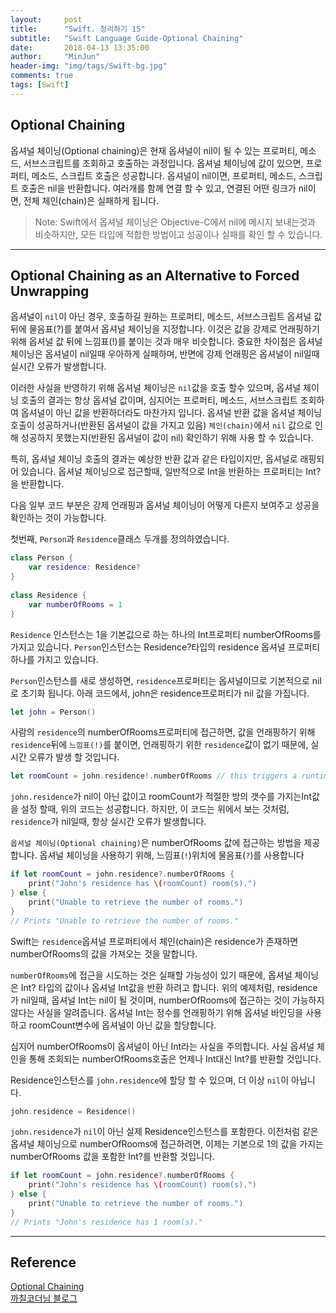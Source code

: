```yaml
---
layout:     post
title:      "Swift. 정리하기 15"
subtitle:   "Swift Language Guide-Optional Chaining"
date:       2018-04-13 13:35:00
author:     "MinJun"
header-img: "img/tags/Swift-bg.jpg"
comments: true 
tags: [Swift]
---
```


## Optional Chaining

옵셔널 체이닝(Optional chaining)은 현재 옵셔널이 nil이 될 수 있는 프로퍼티, 메소드, 서브스크립트를 조회하고 호출하는 과정입니다. 옵셔널 체이닝에 값이 있으면, 프로퍼티, 메소드, 스크립트 호출은 성공합니다. 옵셔널이 nil이면, 프로퍼티, 메소드, 스크립트 호출은 nil을 반환합니다. 여러개를 함께 연결 할 수 있고, 연결된 어떤 링크가 nil이면, 전체 체인(chain)은 실패하게 됩니다.

> Note: Swift에서 옵셔널 체이닝은 Objective-C에서 nil에 메시지 보내는것과 비슷하지만, 모든 타입에 적합한 방법이고 성공이나 실패를 확인 할 수 있습니다.

---

## Optional Chaining as an Alternative to Forced Unwrapping

옵셔널이 `nil`이 아닌 경우, 호출하길 원하는 프로퍼티, 메소드, 서브스크립트 옵셔널 값 뒤에 물음표(?)를 붙여서 옵셔널 체이닝을 지정합니다. 이것은 값을 강제로 언래핑하기 위해 옵셔널 값 뒤에 느낌표(!)를 붙이는 것과 매우 비슷합니다. 중요한 차이점은 옵셔널 체이닝은 옵셔널이 nil일때 우아하게 실패하며, 반면에 강제 언래핑은 옵셔널이 nil일때 실시간 오류가 발생합니다.

이러한 사실을 반영하기 위해 옵셔널 체이닝은 `nil`값을 호출 할수 있으며, 옵셔널 체이닝 호출의 결과는 항상 옵셔널 값이며, 심지어는 프로퍼티, 메소드, 서브스크립트 조회하여 옵셔널이 아닌 값을 반환하더라도 마찬가지 입니다. 옵셔널 반환 값을 옵셔널 체이닝 호출이 성공하거나(반환된 옵셔널이 값을 가지고 있음) `체인(chain)`에서 `nil` 값으로 인해 성공하지 못했는지(반환된 옵셔널이 값이 nil) 확인하기 위해 사용 할 수 있습니다.

특히, 옵셔널 체이닝 호출의 결과는 예상한 반환 값과 같은 타입이지만, 옵셔널로 래핑되어 있습니다. 옵셔널 체이닝으로 접근할때, 일반적으로 Int을 반환하는 프로퍼티는 Int?을 반환합니다.

다음 일부 코드 부분은 강제 언래핑과 옵셔널 체이닝이 어떻게 다른지 보여주고 성공을 확인하는 것이 가능합니다.

첫번째, `Person`과 `Residence`클래스 두개를 정의하였습니다.

```swift
class Person {
    var residence: Residence?
}
 
class Residence {
    var numberOfRooms = 1
}
```

`Residence` 인스턴스는 1을 기본값으로 하는 하나의 Int프로퍼티 numberOfRooms를 가지고 있습니다. `Person`인스턴스는 Residence?타입의 residence 옵셔널 프로퍼티 하나를 가지고 있습니다.

`Person`인스턴스를 새로 생성하면, `residence`프로퍼티는 옵셔널이므로 기본적으로 nil로 초기화 됩니다. 아래 코드에서, john은 residence프로퍼티가 nil 값을 가집니다.

```swift
let john = Person()
```

사람의 `residence`의 numberOfRooms프로퍼티에 접근하면, 값을 언래핑하기 위해 `residence`뒤에 `느낌표(!)`를 붙이면, 언래핑하기 위한 `residence`값이 없기 때문에, 실시간 오류가 발생 할 것입니다.

```swift
let roomCount = john.residence!.numberOfRooms // this triggers a runtime error
```

`john.residence`가 nil이 아닌 값이고 roomCount가 적절한 방의 갯수를 가지는Int값을 설정 할때, 위의 코드는 성공합니다. 하지만, 이 코드는 위에서 보는 것처럼, `residence`가 nil일때, 항상 실시간 오류가 발생합니다.

`옵셔널 체이닝(Optional chaining)`은 numberOfRooms 값에 접근하는 방법을 제공합니다. 옵셔널 체이닝을 사용하기 위해, 느낌표(`!`)위치에 물음표(`?`)를 사용합니다

```swift
if let roomCount = john.residence?.numberOfRooms {
    print("John's residence has \(roomCount) room(s).")
} else {
    print("Unable to retrieve the number of rooms.")
}
// Prints "Unable to retrieve the number of rooms."
```

Swift는 `residence`옵셔널 프로퍼티에서 체인(chain)은 residence가 존재하면 numberOfRooms의 값을 가져오는 것을 말합니다.

`numberOfRooms`에 접근을 시도하는 것은 실패할 가능성이 있기 때문에, 옵셔널 체이닝은 Int? 타입의 값이나 옵셔널 Int값을 반환 하려고 합니다. 위의 예제처럼, residence가 nil일때, 옵셔널 Int는 nil이 될 것이며, numberOfRooms에 접근하는 것이 가능하지 않다는 사실을 알려줍니다. 옵셔널 Int는 정수를 언래핑하기 위해 옵셔널 바인딩을 사용하고 roomCount변수에 옵셔널이 아닌 값을 할당합니다.

심지어 numberOfRooms이 옵셔널이 아닌 Int라는 사실을 주의합니다. 사실 옵셔널 체인을 통해 조회되는 numberOfRooms호출은 언제나 Int대신 Int?를 반환할 것입니다.

Residence인스턴스를 `john.residence`에 할당 할 수 있으며, 더 이상 `nil`이 아닙니다.

```swift
john.residence = Residence()
```

`john.residence`가 `nil`이 아닌 실제 Residence인스턴스를 포함한다. 이전처럼 같은 옵셔널 체이닝으로 numberOfRooms에 접근하려면, 이제는 기본으로 1의 값을 가지는 numberOfRooms 값을 포함한 Int?를 반환할 것입니다.

```swift
if let roomCount = john.residence?.numberOfRooms {
    print("John's residence has \(roomCount) room(s).")
} else {
    print("Unable to retrieve the number of rooms.")
}
// Prints "John's residence has 1 room(s)."
```

---

## Reference 

[Optional Chaining](https://developer.apple.com/library/content/documentation/Swift/Conceptual/Swift_Programming_Language/OptionalChaining.html#//apple_ref/doc/uid/TP40014097-CH21-ID245)<br>
[까칠코더님 블로그](http://kka7.tistory.com/22?category=919617)